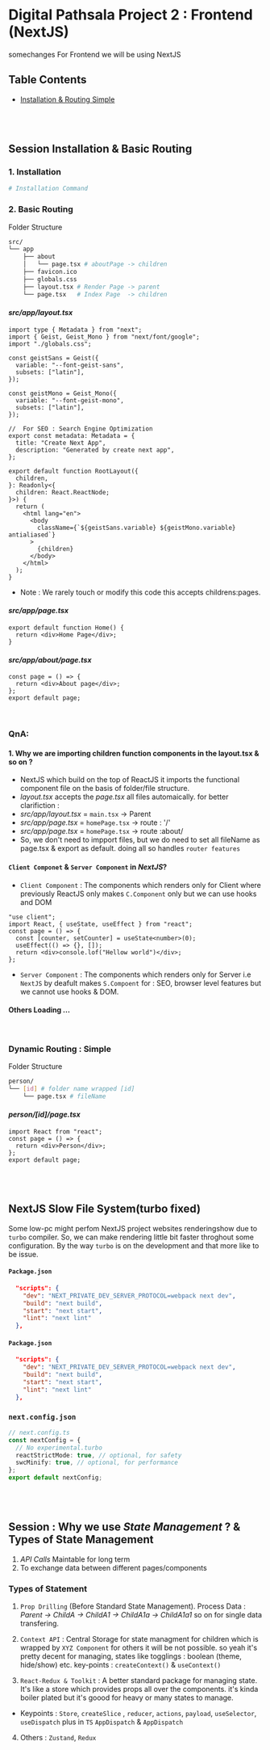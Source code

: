 # Digital Pathsala Project 2 : Frontend (NextJS)
somechanges
For Frontend we will be using NextJS

## Table Contents

- [Installation & Routing Simple]()

<br>
<br>

## Session Installation & Basic Routing

### 1. Installation

```bash
# Installation Command
```

### 2. Basic Routing

Folder Structure

```bash
src/
└── app
    ├── about
    │   └── page.tsx # aboutPage -> children
    ├── favicon.ico
    ├── globals.css
    ├── layout.tsx # Render Page -> parent
    └── page.tsx   # Index Page  -> children
```

#### _src/app/layout.tsx_

```tsx
import type { Metadata } from "next";
import { Geist, Geist_Mono } from "next/font/google";
import "./globals.css";

const geistSans = Geist({
  variable: "--font-geist-sans",
  subsets: ["latin"],
});

const geistMono = Geist_Mono({
  variable: "--font-geist-mono",
  subsets: ["latin"],
});

//  For SEO : Search Engine Optimization
export const metadata: Metadata = {
  title: "Create Next App",
  description: "Generated by create next app",
};

export default function RootLayout({
  children,
}: Readonly<{
  children: React.ReactNode;
}>) {
  return (
    <html lang="en">
      <body
        className={`${geistSans.variable} ${geistMono.variable} antialiased`}
      >
        {children}
      </body>
    </html>
  );
}
```

- Note : We rarely touch or modify this code this accepts childrens:pages.

#### _src/app/page.tsx_

```tsx
export default function Home() {
  return <div>Home Page</div>;
}
```

#### _src/app/about/page.tsx_

```tsx
const page = () => {
  return <div>About page</div>;
};
export default page;
```

<br>
 
### QnA:
#### 1. Why we are importing  children function components in the layout.tsx & so on ?
- NextJS which build on the top of ReactJS it imports the functional component file on the basis of folder/file structure.
- _layout.tsx_ accepts the _page.tsx_ all files automaically. for better clarifiction :
- _src/app/layout.tsx_ = `main.tsx` -> Parent 
- _src/app/page.tsx_   = `homePage.tsx` -> route : '/'
- _src/app/page.tsx_   = `homePage.tsx` -> route :about/ 
- So, we don't need to impport files, but we do need to set all fileName as page.tsx & export as default. doing all so handles `router features`

#### `Client Componet` & `Server Component` in _NextJS_?

- `Client Component` : The components which renders only for Client where previously ReactJS only makes `C.Component` only but we can use hooks and DOM

```tsx
"use client";
import React, { useState, useEffect } from "react";
const page = () => {
  const [counter, setCounter] = useState<number>(0);
  useEffect(() => {}, []);
  return <div>console.lof("Hellow world")</div>;
};
```

- `Server Component` : The components which renders only for Server i.e `NextJS` by deafult makes `S.Compoent` for : SEO, browser level features but we cannot use hooks & DOM.

#### Others Loading ...

<br>

### Dynamic Routing : Simple

Folder Structure

```bash
person/
└── [id] # folder name wrapped [id]
    └── page.tsx # fileName
```

#### _person/[id]/page.tsx_

```tsx
import React from "react";
const page = () => {
  return <div>Person</div>;
};
export default page;
```

<br>
<br>

## NextJS Slow File System(turbo fixed)
Some low-pc might perfom NextJS project websites renderingshow due to `turbo` compiler. So, we can make rendering little bit faster throghout some configuration. By the way `turbo` is on the development and that more like to be issue.

#### `Package.json`
```json
  "scripts": {
    "dev": "NEXT_PRIVATE_DEV_SERVER_PROTOCOL=webpack next dev",
    "build": "next build",
    "start": "next start",
    "lint": "next lint"
  },
``` 
#### `Package.json`
```json
  "scripts": {
    "dev": "NEXT_PRIVATE_DEV_SERVER_PROTOCOL=webpack next dev",
    "build": "next build",
    "start": "next start",
    "lint": "next lint"
  },
``` 

### `next.config.json`

```ts
// next.config.ts
const nextConfig = {
  // No experimental.turbo
  reactStrictMode: true, // optional, for safety
  swcMinify: true, // optional, for performance
};
export default nextConfig;
```
<br>
<br>

## Session : Why we use _State Management_ ? & Types of State Management
1. _API Calls_ Maintable for long term
2. To exchange data between different pages/components

### Types of Statement
1. `Prop Drilling` (Before Standard State Management). 
Process Data : _Parent -> ChildA -> ChildA1 -> ChildA1a -> ChildA1a1_ so on for single data transfering.

2. `Context API` : Central Storage for state managment for children which is wrapped by `XYZ Component` for others it will be not possible. so yeah it's pretty decent for managing, states like togglings : boolean (theme, hide/show) etc. key-points : `createContext()` & `useContext()`

3. `React-Redux & Toolkit` : A better standard package for managing state. It's like a store which provides props all over the components. it's kinda boiler plated but it's goood for heavy or many states to manage.
- Keypoints : `Store`, `createSlice` , `reducer`, `actions`, `payload`, `useSelector`, `useDispatch` plus in `TS` `AppDispatch` & `AppDispatch` 

4. Others : `Zustand`, `Redux`

